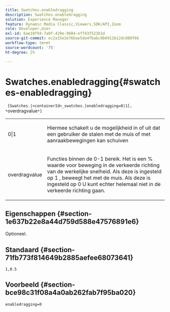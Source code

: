 ```yaml
---
title: Swatches.enabledragging
description: Swatches.enabledragging
solution: Experience Manager
feature: Dynamic Media Classic,Viewers,SDK/API,Zoom
role: Developer,User
exl-id: 6ae18f94-7a0f-429e-9684-eff43f523b1d
source-git-commit: ec2a15e2e76bae5da4fbabc9b6912b12dc080f66
workflow-type: tm+mt
source-wordcount: '75'
ht-degree: 2%

---
```


# Swatches.enabledragging{#swatches-enabledragging}

` [Swatches.|<containerId>_swatches.]enabledragging=0|1[, *`overdragvalue`*]`

<table id="table_B1363BFD20204093AAB326A1AB503B93"> 
 <tbody> 
  <tr> 
   <td> <p> <span class="codeph"> 0|1 </span> </p> </td> 
   <td> <p> Hiermee schakelt u de mogelijkheid in of uit dat een gebruiker de stalen met de muis of met aanraakbewegingen kan schuiven </p> </td> 
  </tr> 
  <tr> 
   <td> <p> <span class="codeph"> <span class="varname"> overdragvalue </span> </span> </p> </td> 
   <td> <p> Functies binnen de <span class="codeph"> 0-1 </span> bereik. Het is een <span class="codeph"> % </span> waarde voor beweging in de verkeerde richting van de werkelijke snelheid. Als deze is ingesteld op <span class="codeph"> 1 </span>, beweegt het met de muis. Als deze is ingesteld op <span class="codeph"> 0 </span>U kunt echter helemaal niet in de verkeerde richting gaan. </p> </td> 
  </tr> 
 </tbody> 
</table>

## Eigenschappen {#section-1e637b22e8a44d759d588e47576891e6}

Optioneel.

## Standaard {#section-71fb773f814649b2885aefee68073641}

`1,0.5`

## Voorbeeld {#section-bce98c31f08a4a0ab262fab7f95ba020}

`enabledragging=0`
